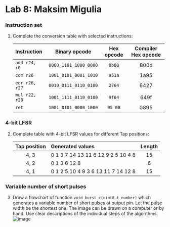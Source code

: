 # Lab 8: Maksim Migulia

### Instruction set

1. Complete the conversion table with selected instructions:

   | **Instruction** | **Binary opcode** | **Hex opcode** | **Compiler Hex opcode** |
   | :-- | :-: | :-: | :-: |
   | `add r24, r0` |  `0000_1101_1000_0000`| `0b80` |800d  |
   | `com r26` | `1001_0101_0001_1010`  | `951a` | 1a95 |
   | `eor r26, r27` | `0010_0111_0110_0100` | `2764` |  6427|
   | `mul r22, r20` | `1001_1111_0110_0100` | `9f64` | 649f |
   | `ret` | `1001_0101_0000_1000` | `95 08` | 0895 |

### 4-bit LFSR

2. Complete table with 4-bit LFSR values for different Tap positions:

   | **Tap position** | **Generated values** | **Length** |
   | :-: | :-- | :-: |
   | 4, 3 | 0 1 3 7 14 13 11 6 12 9 2 5 10 4 8 | 15 |
   | 4, 2 | 0 1 3 6 12 8 	 |  6 |
   | 4, 1 | 0 1 2 5 10 4 9 3 6 13 11 7 14 12 8 | 15 |

### Variable number of short pulses

3. Draw a flowchart of function `void burst_c(uint8_t number)` which generates a variable number of short pulses at output pin. Let the pulse width be the shortest one. The image can be drawn on a computer or by hand. Use clear descriptions of the individual steps of the algorithms.
![image](https://user-images.githubusercontent.com/99403646/203388891-8f5b2c7b-77ae-42f4-ad46-c3142ab561eb.png)
